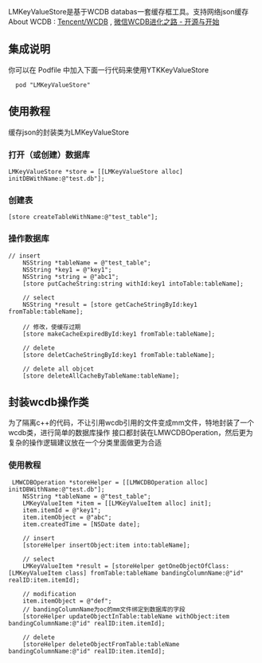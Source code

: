LMKeyValueStore是基于WCDB databas一套缓存框工具。支持网络json缓存
About WCDB : [Tencent/WCDB](https://github.com/Tencent/wcdb) , [微信WCDB进化之路 - 开源与开始](https://mp.weixin.qq.com/s?__biz=MzAwNDY1ODY2OQ%3D%3D&mid=2649286603&idx=1&sn=d243dd27f2c6614631241cd00570e853&chksm=8334c349b4434a5fd81809d656bfad6072f075d098cb5663a85823e94fc2363edd28758ab882&mpshare=1&scene=1&srcid=0609GLAeaGGmI4zCHTc2U9ZX)

## 集成说明
你可以在 Podfile 中加入下面一行代码来使用YTKKeyValueStore
```
  pod "LMKeyValueStore"
```

## 使用教程
缓存json的封装类为LMKeyValueStore

### 打开（或创建）数据库
```objc-c
LMKeyValueStore *store = [[LMKeyValueStore alloc] initDBWithName:@"test.db"];
````

### 创建表
```objc-c
[store createTableWithName:@"test_table"];
```

### 操作数据库
```objc
// insert
    NSString *tableName = @"test_table";
    NSString *key1 = @"key1";
    NSString *string = @"abc1";
    [store putCacheString:string withId:key1 intoTable:tableName];
    
    // select
    NSString *result = [store getCacheStringById:key1 fromTable:tableName];
    
    // 修改，使缓存过期
    [store makeCacheExpiredById:key1 fromTable:tableName];
    
    // delete
    [store deletCacheStringById:key1 fromTable:tableName];
    
    // delete all objcet
    [store deleteAllCacheByTableName:tableName];
```

## 封装wcdb操作类
 为了隔离c++的代码，不让引用wcdb引用的文件变成mm文件，特地封装了一个wcdb类，进行简单的数据库操作
接口都封装在LMWCDBOperation，然后更为复杂的操作逻辑建议放在一个分类里面做更为合适

### 使用教程
```objc
 LMWCDBOperation *storeHelper = [[LMWCDBOperation alloc] initDBWithName:@"test.db"];
    NSString *tableName = @"test_table";
    LMKeyValueItem *item = [[LMKeyValueItem alloc] init];
    item.itemId = @"key1";
    item.itemObject = @"abc";
    item.createdTime = [NSDate date];
    
    // insert
    [storeHelper insertObject:item into:tableName];
    
    // select
    LMKeyValueItem *result = [storeHelper getOneObjectOfClass:[LMKeyValueItem class] fromTable:tableName bandingColumnName:@"id" realID:item.itemId];
    
    // modification
    item.itemObject = @"def";
    // bandingColumnName为oc的mm文件绑定到数据库的字段
    [storeHelper updateObjectInTable:tableName withObject:item bandingColumnName:@"id" realID:item.itemId];
    
    // delete
    [storeHelper deleteObjectFromTable:tableName bandingColumnName:@"id" realID:item.itemId];
```